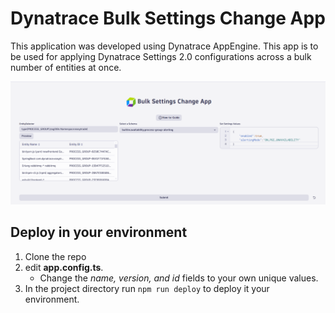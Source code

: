 # Dynatrace Bulk Settings Change App

This application was developed using Dynatrace AppEngine. This app is to be used for applying Dynatrace Settings 2.0 configurations across a bulk number of entities at once.

![App Screenshot](https://raw.githubusercontent.com/dylanmrtn/bulk-settings-change/main/src/assets/bulk-settings-change-AppExample.png)

## Deploy in your environment
1. Clone the repo
2. edit **app.config.ts**. 
     - Change the *name, version, and id* fields to your own unique values.
3. In the project directory run `npm run deploy` to deploy it your environment.
